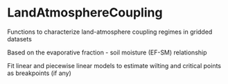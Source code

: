 # LandAtmosphereCoupling

Functions to characterize land-atmosphere coupling regimes in gridded datasets

Based on the evaporative fraction - soil moisture (EF-SM) relationship

Fit linear and piecewise linear models to estimate wilting and critical points as breakpoints (if any)

